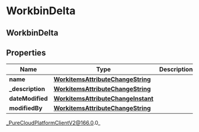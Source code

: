 # WorkbinDelta

## WorkbinDelta

## Properties

|Name | Type | Description | Notes|
|------------ | ------------- | ------------- | -------------|
| **name** | [**WorkitemsAttributeChangeString**](WorkitemsAttributeChangeString) |  | [optional] |
| **_description** | [**WorkitemsAttributeChangeString**](WorkitemsAttributeChangeString) |  | [optional] |
| **dateModified** | [**WorkitemsAttributeChangeInstant**](WorkitemsAttributeChangeInstant) |  | [optional] |
| **modifiedBy** | [**WorkitemsAttributeChangeString**](WorkitemsAttributeChangeString) |  | [optional] |



_PureCloudPlatformClientV2@166.0.0_
